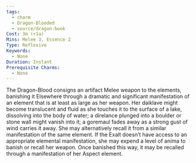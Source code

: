 ```yaml
---
tags:
  - charm
  - Dragon-Blooded
  - source/dragon-book
Cost: 3m (+1a)
Mins: Melee 3, Essence 2
Type: Reflexive
Keywords:
  - None
Duration: Instant
Prerequisite Charms:
  - None
---
```

The Dragon-Blood consigns an artifact Melee weapon to the elements, banishing it Elsewhere through a dramatic and significant manifestation of an element that is at least as large as her weapon. Her daiklave might become translucent and fluid as she touches it to the surface of a lake, dissolving into the body of water; a direlance plunged into a boulder or stone wall might vanish into it; a goremaul fades away as a strong gust of wind carries it away. She may alternatively recall it from a similar manifestation of the same element. If the Exalt doesn’t have access to an appropriate elemental manifestation, she may expend a level of anima to banish or recall her weapon. Once banished this way, it may be recalled through a manifestation of her Aspect element.
